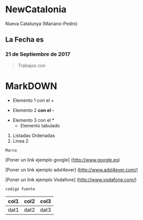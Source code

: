 # NewCatalonia
Nueva Catalunya (Mariano-Pedro)

## La Fecha es
### 21 de Septiembre de 2017

>Trabajos con
# **MarkDOWN**


+ Elemento 1 con el +
- Elemento 2 **con el -**
* Elemento 3 con el *
    - Elemento tabulado


1. Listadas Ordenadas
2. Linea 2



~~~
Marco

~~~


[Poner un link ejemplo google] (http://www.google.es)

[Poner un link ejemplo adsl4ever] (http://www.adsl4ever.com/)

[Poner un link ejemplo Vodafone] (http://www.vodafone.com/)




`codigo fuente`

| col1 | col2 | col3 |
| ---- | ---- | ---- |
| dat1 | dat2 | dat3 |
